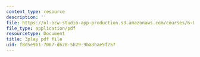 ```yaml
---
content_type: resource
description: ''
file: https://ol-ocw-studio-app-production.s3.amazonaws.com/courses/6-004-computation-structures-spring-2017/f8d5e9b17067d6285b299ba3bae5f257_Sj18t7hdbt8.pdf
file_type: application/pdf
resourcetype: Document
title: 3play pdf file
uid: f8d5e9b1-7067-d628-5b29-9ba3bae5f257
---
```

